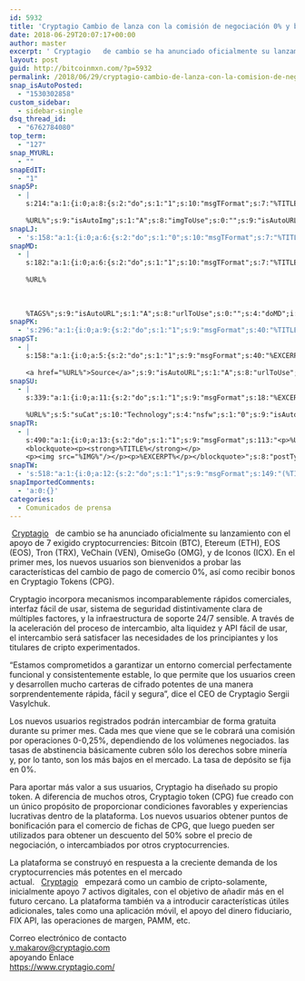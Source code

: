 ```yaml
---
id: 5932
title: 'Cryptagio Cambio de lanza con la comisión de negociación 0% y bonos en fichas'
date: 2018-06-29T20:07:17+00:00
author: master
excerpt: ' Cryptagio   de cambio se ha anunciado oficialmente su lanzamiento con el apoyo de 7 exigido cryptocurrencies: Bitcoin (BTC), Etereum (ETH), EOS (EOS), Tron (TRX), VeChain (VEN), OmiseGo (OMG), y de Iconos (ICX). '
layout: post
guid: http://bitcoinmxn.com/?p=5932
permalink: /2018/06/29/cryptagio-cambio-de-lanza-con-la-comision-de-negociacion-0-y-bonos-en-fichas/
snap_isAutoPosted:
  - "1530302858"
custom_sidebar:
  - sidebar-single
dsq_thread_id:
  - "6762784080"
top_term:
  - "127"
snap_MYURL:
  - ""
snapEdIT:
  - "1"
snap5P:
  - |
    s:214:"a:1:{i:0;a:8:{s:2:"do";s:1:"1";s:10:"msgTFormat";s:7:"%TITLE%";s:9:"msgFormat";s:18:"%EXCERPT%
    
    %URL%";s:9:"isAutoImg";s:1:"A";s:8:"imgToUse";s:0:"";s:9:"isAutoURL";s:1:"A";s:8:"urlToUse";s:0:"";s:4:"do5P";i:0;}}";
snapLJ:
  - 's:158:"a:1:{i:0;a:6:{s:2:"do";s:1:"0";s:10:"msgTFormat";s:7:"%TITLE%";s:9:"msgFormat";s:9:"%EXCERPT%";s:9:"isAutoURL";s:1:"A";s:8:"urlToUse";s:0:"";s:4:"doLJ";i:0;}}";'
snapMD:
  - |
    s:182:"a:1:{i:0;a:6:{s:2:"do";s:1:"1";s:10:"msgTFormat";s:7:"%TITLE%";s:9:"msgFormat";s:32:"%EXCERPT%
    
    %URL%
    
    
    
    %TAGS%";s:9:"isAutoURL";s:1:"A";s:8:"urlToUse";s:0:"";s:4:"doMD";i:0;}}";
snapPK:
  - 's:296:"a:1:{i:0;a:9:{s:2:"do";s:1:"1";s:9:"msgFormat";s:40:"%TITLE% - %URL% #bitcoin #mexico #crypto";s:9:"isAutoURL";s:1:"A";s:8:"urlToUse";s:0:"";s:4:"doPK";i:0;s:8:"isPosted";s:1:"1";s:4:"pgID";i:1380727908;s:7:"postURL";s:30:"https://www.plurk.com/p/mu1sh0";s:5:"pDate";s:19:"2018-06-29 20:07:23";}}";'
snapST:
  - |
    s:158:"a:1:{i:0;a:5:{s:2:"do";s:1:"1";s:9:"msgFormat";s:40:"%EXCERPT%
    
    <a href="%URL%">Source</a>";s:9:"isAutoURL";s:1:"A";s:8:"urlToUse";s:0:"";s:4:"doST";i:0;}}";
snapSU:
  - |
    s:339:"a:1:{i:0;a:11:{s:2:"do";s:1:"1";s:9:"msgFormat";s:18:"%EXCERPT%
    
    %URL%";s:5:"suCat";s:10:"Technology";s:4:"nsfw";s:1:"0";s:9:"isAutoURL";s:1:"A";s:8:"urlToUse";s:0:"";s:4:"doSU";i:0;s:8:"isPosted";s:1:"1";s:4:"pgID";s:6:"2DSEHy";s:7:"postURL";s:45:"http://www.stumbleupon.com/su/2DSEHy/comments";s:5:"pDate";s:19:"2018-06-29 20:07:36";}}";
snapTR:
  - |
    s:490:"a:1:{i:0;a:13:{s:2:"do";s:1:"1";s:9:"msgFormat";s:113:"<p>%URL%</p>
    <blockquote><p><strong>%TITLE%</strong></p>
    <p><img src="%IMG%"/></p><p>%EXCERPT%</p></blockquote>";s:8:"postType";s:1:"T";s:10:"msgTFormat";s:7:"%TITLE%";s:9:"isAutoImg";s:1:"A";s:8:"imgToUse";s:0:"";s:9:"isAutoURL";s:1:"A";s:8:"urlToUse";s:0:"";s:4:"doTR";i:0;s:8:"isPosted";s:1:"1";s:4:"pgID";i:175381331818;s:7:"postURL";s:46:"http://bitcoinmxn.tumblr.com/post/175381331818";s:5:"pDate";s:19:"2018-06-29 20:07:38";}}";
snapTW:
  - 's:518:"a:1:{i:0;a:12:{s:2:"do";s:1:"1";s:9:"msgFormat";s:149:"(%TITLE%) - %URL% #bitcoin #criptomonedas #criptomoneda #blockchain #bitcoinMexico #bitcoinpanama #bitcoinvenezuela #ethereum #mexico #cryptocurrency";s:8:"attchImg";s:1:"1";s:9:"isAutoImg";s:1:"A";s:8:"imgToUse";s:0:"";s:9:"isAutoURL";s:1:"A";s:8:"urlToUse";s:0:"";s:4:"doTW";i:0;s:8:"isPosted";s:1:"1";s:4:"pgID";s:19:"1012789713030254592";s:7:"postURL";s:58:"https://twitter.com/mxn_bitcoin/status/1012789713030254592";s:5:"pDate";s:19:"2018-06-29 20:07:39";}}";'
snapImportedComments:
  - 'a:0:{}'
categories:
  - Comunicados de prensa
---
```

<div>
   <a href="https://www.cryptagio.com/" target="_blank" rel="noopener" data-saferedirecturl="https://www.google.com/url?hl=en&q=https://www.cryptagio.com/&source=gmail&ust=1530387180347000&usg=AFQjCNH3oEOGAl2Az0IlJwVg3Z9jHPomKw">Cryptagio</a>   de cambio se ha anunciado oficialmente su lanzamiento con el apoyo de 7 exigido cryptocurrencies: Bitcoin (BTC), Etereum (ETH), EOS (EOS), Tron (TRX), VeChain (VEN), OmiseGo (OMG), y de Iconos (ICX). En el primer mes, los nuevos usuarios son bienvenidos a probar las características del cambio de pago de comercio 0%, así como recibir bonos en Cryptagio Tokens (CPG).
</div>

<div>
</div>

<div>
  <p>
    Cryptagio incorpora mecanismos incomparablemente rápidos comerciales, interfaz fácil de usar, sistema de seguridad distintivamente clara de múltiples factores, y la infraestructura de soporte 24/7 sensible. A través de la aceleración del proceso de intercambio, alta liquidez y API fácil de usar, el intercambio será satisfacer las necesidades de los principiantes y los titulares de cripto experimentados.
  </p>
  
  <p>
    “Estamos comprometidos a garantizar un entorno comercial perfectamente funcional y consistentemente estable, lo que permite que los usuarios creen y desarrollen mucho carteras de cifrado potentes de una manera sorprendentemente rápida, fácil y segura”, dice el CEO de Cryptagio Sergii Vasylchuk.
  </p>
  
  <p>
    Los nuevos usuarios registrados podrán intercambiar de forma gratuita durante su primer mes. Cada mes que viene que se le cobrará una comisión por operaciones 0-0,25%, dependiendo de los volúmenes negociados. las tasas de abstinencia básicamente cubren sólo los derechos sobre minería y, por lo tanto, son los más bajos en el mercado. La tasa de depósito se fija en 0%.
  </p>
  
  <p>
    Para aportar más valor a sus usuarios, Cryptagio ha diseñado su propio token. A diferencia de muchos otros, Cryptagio token (CPG) fue creado con un único propósito de proporcionar condiciones favorables y experiencias lucrativas dentro de la plataforma. Los nuevos usuarios obtener puntos de bonificación para el comercio de fichas de CPG, que luego pueden ser utilizados para obtener un descuento del 50% sobre el precio de negociación, o intercambiados por otros cryptocurrencies.
  </p>
  
  <p>
    La plataforma se construyó en respuesta a la creciente demanda de los cryptocurrencies más potentes en el mercado actual.   <a href="https://www.cryptagio.com/" target="_blank" rel="noopener" data-saferedirecturl="https://www.google.com/url?hl=en&q=https://www.cryptagio.com/&source=gmail&ust=1530387180347000&usg=AFQjCNH3oEOGAl2Az0IlJwVg3Z9jHPomKw">Cryptagio</a>   empezará como un cambio de cripto-solamente, inicialmente apoyo 7 activos digitales, con el objetivo de añadir más en el futuro cercano. La plataforma también va a introducir características útiles adicionales, tales como una aplicación móvil, el apoyo del dinero fiduciario, FIX API, las operaciones de margen, PAMM, etc.
  </p>
  
  <p>
    Correo electrónico de contacto<br /> <a href="mailto:v.makarov@cryptagio.com" target="_blank" rel="noopener">v.makarov@cryptagio.com</a><br /> apoyando Enlace<br /> <span class="m_6984165646225270759gmail-notranslate"><a href="https://www.cryptagio.com/" target="_blank" rel="noopener" data-saferedirecturl="https://www.google.com/url?hl=en&q=https://www.cryptagio.com/&source=gmail&ust=1530387180347000&usg=AFQjCNH3oEOGAl2Az0IlJwVg3Z9jHPomKw">https://www.cryptagio.com/</a></span>
  </p>
</div>